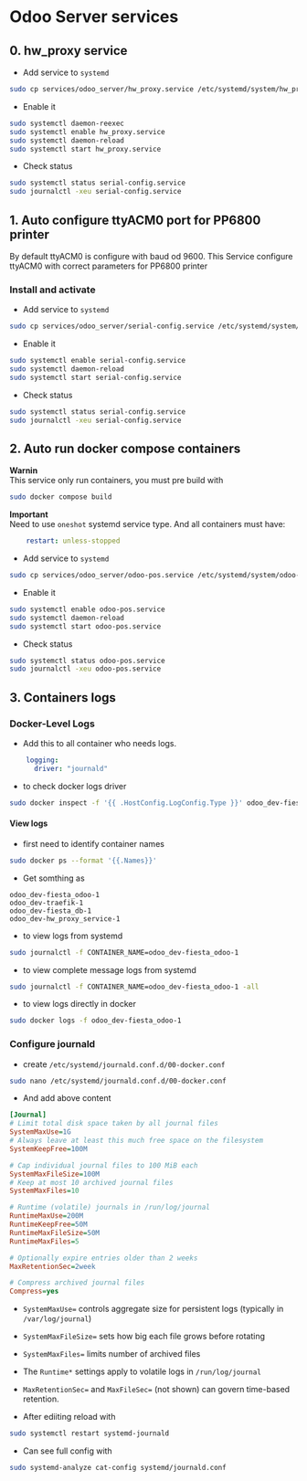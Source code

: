 # Odoo Server services

## 0. hw_proxy service

- Add service to `systemd`

```bash
sudo cp services/odoo_server/hw_proxy.service /etc/systemd/system/hw_proxy.service
```

- Enable it

```bash
sudo systemctl daemon-reexec
sudo systemctl enable hw_proxy.service
sudo systemctl daemon-reload
sudo systemctl start hw_proxy.service
```

- Check status

```bash
sudo systemctl status serial-config.service
sudo journalctl -xeu serial-config.service
```

## 1. Auto configure ttyACM0 port for PP6800 printer

By default ttyACM0 is configure with baud od 9600.
This Service configure ttyACM0 with correct parameters for PP6800 printer

### Install and activate

- Add service to `systemd`

```bash
sudo cp services/odoo_server/serial-config.service /etc/systemd/system/serial-config.service
```

- Enable it

```bash
sudo systemctl enable serial-config.service
sudo systemctl daemon-reload
sudo systemctl start serial-config.service
```

- Check status

```bash
sudo systemctl status serial-config.service
sudo journalctl -xeu serial-config.service
```

## 2. Auto run docker compose containers

**Warnin**  
This service only run containers, you must pre build with

```bash
sudo docker compose build
```

**Important**  
Need to use `oneshot` systemd service type.
And all containers must have:

```yml
    restart: unless-stopped
```

- Add service to `systemd`

```bash
sudo cp services/odoo_server/odoo-pos.service /etc/systemd/system/odoo-pos.service
```


- Enable it

```bash
sudo systemctl enable odoo-pos.service
sudo systemctl daemon-reload
sudo systemctl start odoo-pos.service
```

- Check status

```bash
sudo systemctl status odoo-pos.service
sudo journalctl -xeu odoo-pos.service
```

## 3. Containers logs

### Docker-Level Logs

- Add this to all container who needs logs.

```yml
    logging:
      driver: "journald"
```

- to check docker logs driver

```bash
sudo docker inspect -f '{{ .HostConfig.LogConfig.Type }}' odoo_dev-fiesta_odoo-1
```

#### View logs

- first need to identify container names

```bash
sudo docker ps --format '{{.Names}}'
```

- Get somthing as 

```text
odoo_dev-fiesta_odoo-1
odoo_dev-traefik-1
odoo_dev-fiesta_db-1
odoo_dev-hw_proxy_service-1
```

- to view logs from systemd

```bash
sudo journalctl -f CONTAINER_NAME=odoo_dev-fiesta_odoo-1
```

- to view complete message logs from systemd

```bash
sudo journalctl -f CONTAINER_NAME=odoo_dev-fiesta_odoo-1 -all
```

- to view logs directly in docker

```bash
sudo docker logs -f odoo_dev-fiesta_odoo-1
```


### Configure journald 

- create `/etc/systemd/journald.conf.d/00-docker.conf`

```bash
sudo nano /etc/systemd/journald.conf.d/00-docker.conf
```

- And add above content

```ini
[Journal]
# Limit total disk space taken by all journal files
SystemMaxUse=1G
# Always leave at least this much free space on the filesystem
SystemKeepFree=100M

# Cap individual journal files to 100 MiB each
SystemMaxFileSize=100M
# Keep at most 10 archived journal files
SystemMaxFiles=10

# Runtime (volatile) journals in /run/log/journal
RuntimeMaxUse=200M
RuntimeKeepFree=50M
RuntimeMaxFileSize=50M
RuntimeMaxFiles=5

# Optionally expire entries older than 2 weeks
MaxRetentionSec=2week

# Compress archived journal files
Compress=yes
```

  - `SystemMaxUse=` controls aggregate size for persistent logs (typically in `/var/log/journal`)
  - `SystemMaxFileSize=` sets how big each file grows before rotating
  - `SystemMaxFiles=` limits number of archived files
  - The `Runtime*` settings apply to volatile logs in `/run/log/journal`
  - `MaxRetentionSec=` and `MaxFileSec=` (not shown) can govern time-based retention.

- After ediiting reload with

```bash
sudo systemctl restart systemd-journald
```

- Can see full config with

```bash
sudo systemd-analyze cat-config systemd/journald.conf
```
